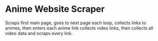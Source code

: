 # Anime Website Scraper
Scraps first main page, goes to next page each loop, collects links to animes, then enters each anime link collects video links, then collects all video data and scraps every link.
